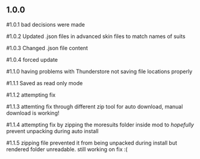 ## 1.0.0
#1.0.1 bad decisions were made

#1.0.2 Updated .json files in advanced skin files to match names of suits

#1.0.3 Changed .json file content

#1.0.4 forced update

#1.1.0 having problems with Thunderstore not saving file locations properly

#1.1.1 Saved as read only mode

#1.1.2 attempting fix

#1.1.3 attemting fix through different zip tool for auto download, manual download is working!

#1.1.4 attempting fix by zipping the moresuits folder inside mod to *hopefully* prevent unpacking during auto install

#1.1.5 zipping file prevented it from being unpacked during install but rendered folder unreadable. still working on fix :(
  

